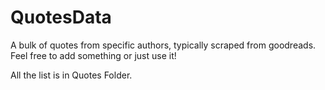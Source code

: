 # QuotesData
A bulk of quotes from specific authors, typically scraped from goodreads. Feel free to add something or just use it!

All the list is in Quotes Folder.

